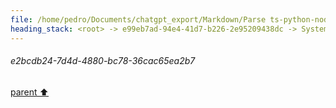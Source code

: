 ```yaml
---
file: /home/pedro/Documents/chatgpt_export/Markdown/Parse ts-python-node-types JSON.md
heading_stack: <root> -> e99eb7ad-94e4-41d7-b226-2e95209438dc -> System -> f5218b62-0612-4055-a04f-15c2a4456b30 -> System -> aaa24a7d-6d79-4f2a-aa46-73a3895b401a -> User -> e2bcdb24-7d4d-4880-bc78-36cac65ea2b7
---
```

###### e2bcdb24-7d4d-4880-bc78-36cac65ea2b7
[parent ⬆️](#aaa24a7d-6d79-4f2a-aa46-73a3895b401a)
